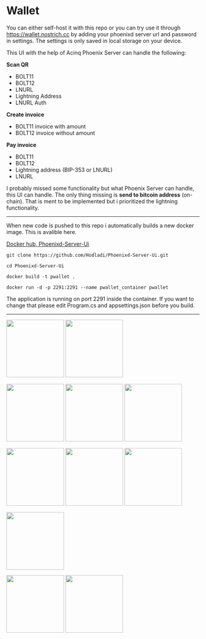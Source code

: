 # Wallet

You can either self-host it with this repo or you can try use it through https://wallet.nostrich.cc by adding your phoenixd server url and password in settings.
The settings is only saved in local storage on your device.

This UI with the help of Acinq Phoenix Server can handle the following:

**Scan QR**
- BOLT11
- BOLT12
- LNURL
- Lightning Address
- LNURL Auth

**Create invoice**
- BOLT11 invoice with amount
- BOLT12 invoice without amount

**Pay invoice**
- BOLT11
- BOLT12
- Lightning address (BIP-353 or LNURL)
- LNURL

I probably missed some functionality but what Phoenix Server can handle, this UI can handle.
The only thing missing is **send to bitcoin address** (on-chain). That is ment to be implemented but i prioritized the lightning functionality.
  
<hr/>
When new code is pushed to this repo i automatically builds a new docker image.
This is avalible here.

[Docker hub, Phoenixd-Server-Ui](https://hub.docker.com/r/hodladi21/phoenixd-server-ui)

```git clone https://github.com/Hodladi/Phoenixd-Server-Ui.git```

```cd Phoenixd-Server-Ui```

```docker build -t pwallet .```

```docker run -d -p 2291:2291 --name pwallet_container pwallet```

<p>The application is running on port 2291 inside the container. If you want to change that please edit Program.cs and appsettings.json before you build.</p>
<p></p>

<hr/>

<img src="https://nostrich.cc/github/1.jpg" width="150px"/> <img src="https://nostrich.cc/github/2.jpg" width="150px"/>

<img src="https://nostrich.cc/github/3.jpg" width="150px"/> <img src="https://nostrich.cc/github/4.jpg" width="150px"/> <img src="https://nostrich.cc/github/5.jpg" width="150px"/>

<img src="https://nostrich.cc/github/6.jpg" width="150px"/> <img src="https://nostrich.cc/github/7.jpg" width="150px"/> <img src="https://nostrich.cc/github/8.jpg" width="150px"/>

<img src="https://nostrich.cc/github/9.jpg" width="150px"/>

<img src="https://nostrich.cc/github/10.jpg" width="150px"/> <img src="https://nostrich.cc/github/11.jpg" width="150px"/>




